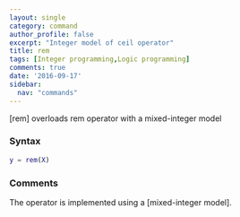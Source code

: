 ```yaml
---
layout: single
category: command
author_profile: false
excerpt: "Integer model of ceil operator"
title: rem
tags: [Integer programming,Logic programming]
comments: true
date: '2016-09-17'
sidebar:
  nav: "commands"
---
```


[rem] overloads rem operator with a mixed-integer model

### Syntax

````matlab
y = rem(X)
````

### Comments

The operator is implemented using a [mixed-integer model].
